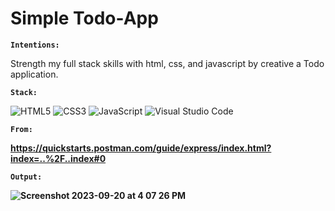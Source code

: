 # Simple Todo-App

<b> <code>Intentions:</code> </b>

Strength my full stack skills with html, css, and javascript by creative a Todo application.

<b> <code>Stack:</code> </b>

![HTML5](https://img.shields.io/badge/html5-%23E34F26.svg?style=for-the-badge&logo=html5&logoColor=white)
![CSS3](https://img.shields.io/badge/css3-%231572B6.svg?style=for-the-badge&logo=css3&logoColor=white)
![JavaScript](https://img.shields.io/badge/javascript-%23323330.svg?style=for-the-badge&logo=javascript&logoColor=%23F7DF1E)
![Visual Studio Code](https://img.shields.io/badge/Visual%20Studio%20Code-0078d7.svg?style=for-the-badge&logo=visual-studio-code&logoColor=white)

<b> <code>From:</code> </b>

<b><link>https://quickstarts.postman.com/guide/express/index.html?index=..%2F..index#0</link></b>

<b> <code>Output:</code> </b>

<b>![Screenshot 2023-09-20 at 4 07 26 PM](https://github.com/hayde0264/Todo-App/assets/109105989/249061ce-118c-4e05-9435-92dd19e5aec4) </b>
